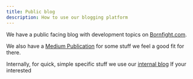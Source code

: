 ```yaml
---
title: Public blog
description: How to use our blogging platform
---
```

We have a public facing blog with development topics on [Bornfight.com](https://www.bornfight.com/blog/?blog-category=development).

We also have a [Medium Publication](https://medium.com/distant-horizons/tagged/development) for some stuff we feel a good fit for there.

Internally, for quick, simple specific stuff we use our [internal blog](internal-blog.md)
If your interested
